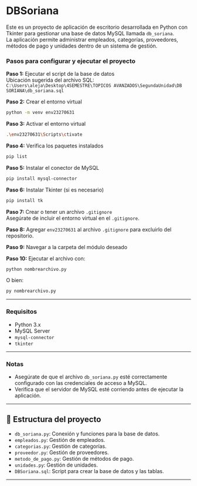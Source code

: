 # DBSoriana

Este es un proyecto de aplicación de escritorio desarrollada en Python con Tkinter para gestionar una base de datos MySQL llamada `db_soriana`.  
La aplicación permite administrar empleados, categorías, proveedores, métodos de pago y unidades dentro de un sistema de gestión.

### Pasos para configurar y ejecutar el proyecto

**Paso 1:** Ejecutar el script de la base de datos  
Ubicación sugerida del archivo SQL:  
`C:\Users\aleja\Desktop\4SEMESTRE\TOPICOS AVANZADOS\SegundaUnidad\DB SORIANA\db_soriana.sql`

**Paso 2:** Crear el entorno virtual  
```bash
python -m venv env23270631
```

**Paso 3:** Activar el entorno virtual  
```bash
.\env23270631\Scripts\ctivate
```

**Paso 4:** Verifica los paquetes instalados  
```bash
pip list
```

**Paso 5:** Instalar el conector de MySQL  
```bash
pip install mysql-connector
```

**Paso 6:** Instalar Tkinter (si es necesario)  
```bash
pip install tk
```

**Paso 7:** Crear o tener un archivo `.gitignore`  
Asegúrate de incluir el entorno virtual en el `.gitignore`.

**Paso 8:** Agregar `env23270631` al archivo `.gitignore` para excluirlo del repositorio.


**Paso 9:** Navegar a la carpeta del módulo deseado

**Paso 10:** Ejecutar el archivo con:  
```bash
python nombrearchivo.py
```
O bien:  
```bash
py nombrearchivo.py
```

---
### Requisitos

- Python 3.x  
- MySQL Server  
- `mysql-connector`  
- `tkinter`  

---

### Notas

- Asegúrate de que el archivo `db_soriana.py` esté correctamente configurado con las credenciales de acceso a MySQL.
- Verifica que el servidor de MySQL esté corriendo antes de ejecutar la aplicación.


---


## 📁 Estructura del proyecto

- `db_soriana.py`: Conexión y funciones para la base de datos.
- `empleados.py`: Gestión de empleados.
- `categorias.py`: Gestión de categorías.
- `proveedor.py`: Gestión de proveedores.
- `metodo_de_pago.py`: Gestión de métodos de pago.
- `unidades.py`: Gestión de unidades.
- `DBSoriana.sql`: Script para crear la base de datos y las tablas.

---


